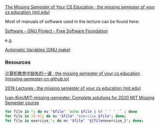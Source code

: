 [The Missing Semester of Your CS Education · the missing semester of your cs education (mit.edu)](https://missing.csail.mit.edu/)

Most of manuals of software used in the lecture can be found here:

[Software - GNU Project - Free Software Foundation](https://www.gnu.org/software/software.html)

e.g.

[Automatic Variables (GNU make)](https://www.gnu.org/software/make/manual/html_node/Automatic-Variables.html#Automatic-Variables)

### Resources

[计算机教育中缺失的一课 · the missing semester of your cs education (missing-semester-cn.github.io)](https://missing-semester-cn.github.io/)

[2019 Lectures · the missing semester of your cs education (mit.edu)](https://missing.csail.mit.edu/2019/)

[Ivan-Kim/MIT-missing-semester: Complete solutions for 2020 MIT Missing Semester course](https://github.com/Ivan-Kim/MIT-missing-semester)

```bash
for file in *; do mv "$file" `echo $file | tr ' ' '_'` ; done
for file in [0-9]; do mv "$file" "exercise_$file"; done;
for file in exercise_*; do mv "$file" "${file#exercise_}"; done;
```
